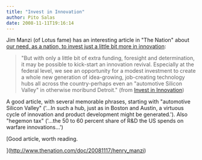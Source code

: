 ```yaml
---
title: "Invest in Innovation"
author: Pito Salas
date: 2008-11-11T19:16:14
---
```




Jim Manzi (of Lotus fame) has an interesting article in "The Nation" about
[our need, as a nation, to invest just a little bit more in
innovation](<http://www.thenation.com/doc/20081117/henry_manzi>):

> "But with only a little bit of extra funding, foresight and determination,
> it may be possible to kick-start an innovation revival. Especially at the
> federal level, we see an opportunity for a modest investment to create a
> whole new generation of idea-growing, job-creating technology hubs all
> across the country-perhaps even an "automotive Silicon Valley" in otherwise
> moribund Detroit." (from [Invest in
> Innovation](<http://www.thenation.com/doc/20081117/henry_manzi>))

A good article, with several memorable phrases, starting with "automotive
Silicon Valley" ('…In such a hub, just as in Boston and Austin, a virtuous
cycle of innovation and product development might be generated.'). Also
"hegemon tax" ('…the 50 to 60 percent share of R&D the US spends on warfare
innovations…')

[Good article, worth reading.

](<http://www.thenation.com/doc/20081117/henry_manzi>)


